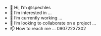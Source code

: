 - 👋 Hi, I’m @spechles
- 👀 I’m interested in ...
- 🌱 I’m currently working ...
- 💞️ I’m looking to collaborate on a project ...
- 📫 How to reach me ... 09072237302

<!---
spechles/spechles is a ✨ special ✨ repository because its `README.md` (this file) appears on your GitHub profile.
You can click the Preview link to take a look at your changes.
--->
